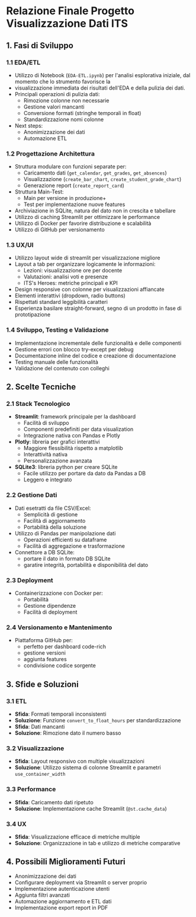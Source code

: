# Relazione Finale Progetto Visualizzazione Dati ITS

## 1. Fasi di Sviluppo

### 1.1 EDA/ETL
- Utilizzo di Notebook (`EDA-ETL.ipynb`) per l'analisi esplorativa iniziale, dal momento che lo strumento favorisce la
- visualizzazione immediata dei risultati dell'EDA e della pulizia dei dati.
- Principali operazioni di pulizia dati:
  - Rimozione colonne non necessarie
  - Gestione valori mancanti
  - Conversione formati (stringhe temporali in float)
  - Standardizzazione nomi colonne
- Next steps:
  - Anonimizzazione dei dati
  - Automazione ETL

### 1.2 Progettazione Architettura
- Struttura modulare con funzioni separate per:
  - Caricamento dati (`get_calendar`, `get_grades`, `get_absences`)
  - Visualizzazione (`create_bar_chart`, `create_student_grade_chart`)
  - Generazione report (`create_report_card`)
- Struttura Main-Test:
  - Main per versione in produzione+
  - Test per implementazione nuove features
- Archiviazione in SQLite, natura del dato non in crescita e tabellare
- Utilizzo di caching Streamlit per ottimizzare le performance
- Utilizzo di Docker per favorire distribuzione e scalabilità
- Utilizzo di GitHub per versionamento 

### 1.3 UX/UI
- Utilizzo layout wide di streamlit per visualizzazione migliore
- Layout a tab per organizzare logicamente le informazioni:
  - Lezioni: visualizzazione ore per docente
  - Valutazioni: analisi voti e presenze
  - ITS's Heroes: metriche principali e KPI
- Design responsive con colonne per visualizzazioni affiancate
- Elementi interattivi (dropdown, radio buttons)
- Rispettati standard leggibilità caratteri
- Esperienza basilare straight-forward, segno di un prodotto in fase di prototipazione

### 1.4 Sviluppo, Testing e Validazione
- Implementazione incrementale delle funzionalità e delle componenti
- Gestione errori con blocco try-except per debug
- Documentazione inline del codice e creazione di documentazione
- Testing manuale delle funzionalità
- Validazione del contenuto con colleghi

## 2. Scelte Tecniche

### 2.1 Stack Tecnologico
- **Streamlit**: framework principale per la dashboard
  - Facilità di sviluppo
  - Componenti predefiniti per data visualization
  - Integrazione nativa con Pandas e Plotly
- **Plotly**: libreria per grafici interattivi
  - Maggiore flessibilità rispetto a matplotlib
  - Interattività nativa
  - Personalizzazione avanzata
- **SQLite3**: libreria python per creare SQLite
  - Facile utilizzo per portare da dato da Pandas a DB
  - Leggero e integrato

### 2.2 Gestione Dati
- Dati esetratti da file CSV/Excel:
  - Semplicità di gestione
  - Facilità di aggiornamento
  - Portabilità della soluzione
- Utilizzo di Pandas per manipolazione dati
  - Operazioni efficienti su dataframe
  - Facilità di aggregazione e trasformazione
- Connettore a DB SQLite:
  - portare il dato in formato DB SQLite
  - garatire integrità, portabilità e disponibilità del dato

### 2.3 Deployment
- Containerizzazione con Docker per:
  - Portabilità
  - Gestione dipendenze
  - Facilità di deployment

### 2.4 Versionamento e Mantenimento
- Piattaforma GitHub per:
  - perfetto per dashboard code-rich
  - gestione versioni
  - aggiunta features 
  - condivisione codice sorgente

## 3. Sfide e Soluzioni

### 3.1 ETL
- **Sfida**: Formati temporali inconsistenti
- **Soluzione**: Funzione `convert_to_float_hours` per standardizzazione
- **Sfida**: Dati mancanti
- **Soluzione**: Rimozione dato il numero basso

### 3.2 Visualizzazione
- **Sfida**: Layout responsivo con multiple visualizzazioni
- **Soluzione**: Utilizzo sistema di colonne Streamlit e parametri `use_container_width`

### 3.3 Performance
- **Sfida**: Caricamento dati ripetuto
- **Soluzione**: Implementazione cache Streamlit (`@st.cache_data`)

### 3.4 UX
- **Sfida**: Visualizzazione efficace di metriche multiple
- **Soluzione**: Organizzazione in tab e utilizzo di metriche comparative

## 4. Possibili Miglioramenti Futuri
- Anonimizzazione dei dati
- Configurare deployment via Streamlit o server proprio
- Implementazione autenticazione utenti
- Aggiunta filtri avanzati
- Automazione aggiornamento e ETL dati
- Implementazione export report in PDF